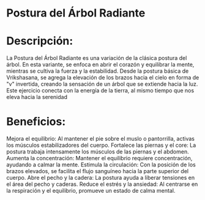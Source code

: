 # Postura del Árbol Radiante

# Descripción:
La Postura del Árbol Radiante es una variación de la clásica postura del árbol. En esta variante, se enfoca en abrir el corazón y equilibrar la mente, mientras se cultiva la fuerza y la estabilidad. Desde la postura básica de Vrikshasana, se agrega la elevación de los brazos hacia el cielo en forma de "v" invertida, creando la sensación de un árbol que se extiende hacia la luz. Este ejercicio conecta con la energía de la tierra, al mismo tiempo que nos eleva hacia la serenidad

# Beneficios:

Mejora el equilibrio: Al mantener el pie sobre el muslo o pantorrilla, activas los músculos estabilizadores del cuerpo.
Fortalece las piernas y el core: La postura trabaja intensamente los músculos de las piernas y el abdomen.
Aumenta la concentración: Mantener el equilibrio requiere concentración, ayudando a calmar la mente.
Estimula la circulación: Con la posición de los brazos elevados, se facilita el flujo sanguíneo hacia la parte superior del cuerpo.
Abre el pecho y la cadera: La postura ayuda a liberar tensiones en el área del pecho y caderas.
Reduce el estrés y la ansiedad: Al centrarse en la respiración y el equilibrio, promueve un estado de calma mental.

